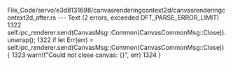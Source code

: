 File_Code/servo/e3d8131698/canvasrenderingcontext2d/canvasrenderingcontext2d_after.rs --- Text (2 errors, exceeded DFT_PARSE_ERROR_LIMIT)
1322         self.ipc_renderer.send(CanvasMsg::Common(CanvasCommonMsg::Close)).unwrap();                                                                     1322         if let Err(err) = self.ipc_renderer.send(CanvasMsg::Common(CanvasCommonMsg::Close)) {
                                                                                                                                                             1323             warn!("Could not close canvas: {}", err)
                                                                                                                                                             1324         }

